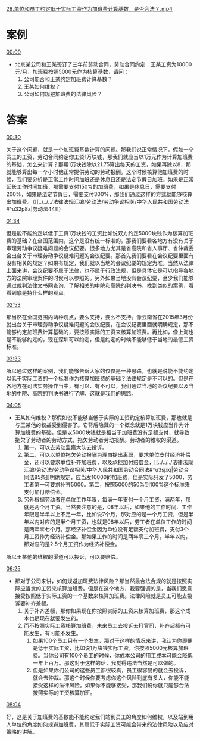 [28.单位和员工约定低于实际工资作为加班费计算基数，是否合法？.mp4](file:///E:%5C法律实务%5CA314【游本春】【20小时200讲】劳动纠纷维权指南及企业风控管控宝典（200讲劳动合同签订法律风险防范与合规管理）%5C28.单位和员工约定低于实际工资作为加班费计算基数，是否合法？.mp4)
# 案例
[00:09](file:///E:%5C法律实务%5CA314【游本春】【20小时200讲】劳动纠纷维权指南及企业风控管控宝典（200讲劳动合同签订法律风险防范与合规管理）%5C28.单位和员工约定低于实际工资作为加班费计算基数，是否合法？.mp4#t=00:09)
- 北京某公司和王某签订了三年前劳动合同，劳动合同约定：王某工资为10000元/月，加班费按照5000元作为核算基数，请问：
	1. 公司能否和王某约定加班费计算基数？
	2. 王某如何维权？
	3. 公司如何规避加班费的法律风险？
# 答案
[00:30](file:///E:%5C法律实务%5CA314【游本春】【20小时200讲】劳动纠纷维权指南及企业风控管控宝典（200讲劳动合同签订法律风险防范与合规管理）%5C28.单位和员工约定低于实际工资作为加班费计算基数，是否合法？.mp4#t=00:30)

关于这个问题，就是一个加班费基数计算的问题。那我们说正常情况下，假如一个员工的工资，劳动合同约定你工资1万块钱，那我们就应当以1万元作为计算加班费的基础，怎么来计算？那用1万块钱除以21.75算出每天的工资，如果再除以8，那就能够算出每一个小时他正常提供劳动的劳动报酬。这个时候核算他加班费的时候，我们要分析是正常工作时间加班还是休息日还是法定节假日加班。如果是正常延长工作时间加班，那需要支付150%的加班费，如果是休息日，需要支付200%，如果是法定节假日，需要支付300%，那我们通过这样的方式就能够核算出加班费。（[[../../../法律法规汇编/劳动法/劳动争议相关/中华人民共和国劳动法#^u32p8z|劳动法44]]）

[01:34](file:///E:%5C法律实务%5CA314【游本春】【20小时200讲】劳动纠纷维权指南及企业风控管控宝典（200讲劳动合同签订法律风险防范与合规管理）%5C28.单位和员工约定低于实际工资作为加班费计算基数，是否合法？.mp4#t=01:34)

但是能不能约定以低于工资1万块钱的工资比如说双方约定5000块钱作为核算加班费的基础？在全国范围内，这个是没有统一标准的。那我们要看各地方有没有关于审理劳动争议疑难问题的会议纪要。很多地方尤其是省高院和省人事厅、省仲裁委会出台关于审理劳动争议疑难问题的会议纪要。那首先我们要看在会议纪要里面有没有相关的规定？如果有规定，我们就以当地的会议纪要的规定为准。当然从法律上面来讲，会议纪要不属于法律，也不属于行政法规，但是具体它是可以指导各地方的法院审理案件的时候可以参照的。另外如果当地没有会议纪要，至少我们能够通过裁判法律文书网查询、了解相关的中院和高院的判决书，找到类似的案例，看看到底是持什么样的观点。

[02:53](file:///E:%5C法律实务%5CA314【游本春】【20小时200讲】劳动纠纷维权指南及企业风控管控宝典（200讲劳动合同签订法律风险防范与合规管理）%5C28.单位和员工约定低于实际工资作为加班费计算基数，是否合法？.mp4#t=02:53)

那当然在全国范围内两种观点，要么支持，要么不支持。像云南省在2015年3月份就出台关于审理劳动争议疑难问题的会议纪要，在会议纪要里面就明确规定，那不能够约定加班费计算基础的，要按照实际的工资来核算加班费。再比如，像上海也是不能够约定的，现在深圳可以约定，但是约定的时候不能够低于当地的最低工资标准。

[03:33](file:///E:%5C法律实务%5CA314【游本春】【20小时200讲】劳动纠纷维权指南及企业风控管控宝典（200讲劳动合同签订法律风险防范与合规管理）%5C28.单位和员工约定低于实际工资作为加班费计算基数，是否合法？.mp4#t=03:33)

所以通过这样的案例，我们能够告诉大家的仅仅是一种思路，也就是说能不能约定以低于实际工资的一个标准作为核算加班费的基础？法律规定是不可以的。但是在各地方在司法实务操作当中，有可以、有不可以，我们通过当地的会议纪要以及当地的中院、高院的判决书进行了解，这就是我们的思路。

[04:05](file:///E:%5C法律实务%5CA314【游本春】【20小时200讲】劳动纠纷维权指南及企业风控管控宝典（200讲劳动合同签订法律风险防范与合规管理）%5C28.单位和员工约定低于实际工资作为加班费计算基数，是否合法？.mp4#t=04:05)

- 王某如何维权？那假如说不能够当低于实际的工资约定核算加班费，那也就是与王某他的权益受到侵害了。它背后隐藏的一个概念就是1万块钱应当作为计算加班费的基础，但是以5000块钱就是相当于加班费没有足额支付，就导致拖欠了劳动者的劳动方式，拖欠劳动者劳动报酬。劳动者的维权的渠道。
	1. 第一，可以去劳动监察大队去投诉。
	2. 第二，可以以单位拖欠劳动报酬为理由提出离职，要求单位支付经济补偿金，还可以要求单位补齐加班费，以及承担加付赔偿金，[[../../../法律法规汇编/劳动法/劳动争议相关/中华人民共和国劳动合同法#^u3sjxq|劳动合同法85条]]明确规定，应当发10000的加班费，但是实际只发了5000，劳工者第一可要求补齐5000。第二，按照5000的50%到100%这个标准来支付加付赔偿金。
	3. 另外根据劳动者在单位工作年限，每满一年支付一个月工资，满两年，那就是两个月工资。当然要注意的是，08年以后，如果他的工作时间、工作年限是半年以上不足一年，比如说7个月，那对应的是一个月工资，但是半年以内对应的是半个月工资，也就是08年以后，劳工者在单位工作的时间是两年零七个月。那经济补偿金因为单位没有足额支付加班费，支付3个月工资作为经济补偿金。那如果工作的时间是两年零三个月，半年以内，那对应的是2.5个月工资作为经济补偿金。

所以王某他的维权的渠道可以投诉，可以要赔偿。

[06:25](file:///E:%5C法律实务%5CA314【游本春】【20小时200讲】劳动纠纷维权指南及企业风控管控宝典（200讲劳动合同签订法律风险防范与合规管理）%5C28.单位和员工约定低于实际工资作为加班费计算基数，是否合法？.mp4#t=06:25)

- 那对于公司来讲，如何规避加班费法律风险？那当然最合法合规的就是按照实际应当发的工资来核算加班费。但是在这个地方，我要强调的是，当我们愿意接受按照低于实际工资的一个基数来核算加班费。法律风险就是员工可能去投诉要补齐差额。
	1. 关于补齐差额，那你如果现在你按照实际的工资来核算加班费，那这个成本也是现在就要发生的。
	2. 而不按照实际工资核算加班费，未来员工去投诉去打官司，补齐超额有可能发生，有可能不发生。
		1. 如果100个员工只有一个发生，那对于这样的情况来讲，我认为你即便是低于实际工资，比如说1万块钱实际工资，你按照5000元核算加班费。当你公司有100个员工的时候，你成本公司的用工成本可能会降低一年上百万。那这对于这样的话，我觉得违法当然是可以做的。
		2. 但是如果你们公司的这些员工都很较真，员工很容易的就会去投诉，就会去仲裁。那这个时候你要考虑你这个风险到底有多大，你能不能接受这样的法律风险。如果你不能够接受，那我们说你就只能够合法按照实际的工资核算加班。

[08:04](file:///E:%5C法律实务%5CA314【游本春】【20小时200讲】劳动纠纷维权指南及企业风控管控宝典（200讲劳动合同签订法律风险防范与合规管理）%5C28.单位和员工约定低于实际工资作为加班费计算基数，是否合法？.mp4#t=08:04)

好，这是关于加班费的基数能不能约定我们站到员工的角度如何维权，以及站到用人单位的角度如何规避加班费，其属低于实际工资可能会带来的法律风险以及应对策略的讲解。